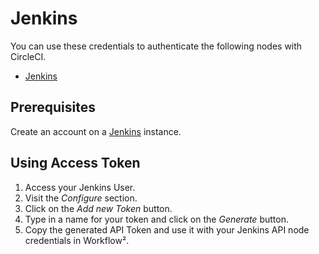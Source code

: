 # Jenkins

You can use these credentials to authenticate the following nodes with CircleCI.
- [Jenkins](/workflow/integrations/nodes/n8n-nodes-base.jenkins/)


## Prerequisites

Create an account on a [Jenkins](https://www.jenkins.io/) instance.

## Using Access Token

1. Access your Jenkins User.
2. Visit the *Configure* section.
3. Click on the *Add new Token* button.
4. Type in a name for your token and click on the *Generate* button.
5. Copy the generated API Token and use it with your Jenkins API node credentials in Workflow².
